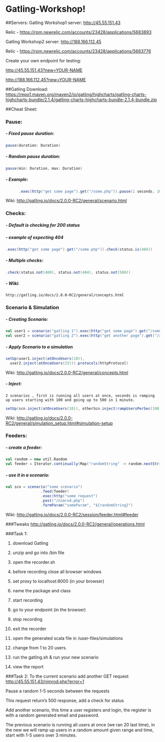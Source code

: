 # Gatling-Workshop!

##Servers:
Gatling Workshop1 server: http://45.55.151.43

Relic - https://rpm.newrelic.com/accounts/23428/applications/5683893

Gatling Workshop2 server: http://188.166.112.45

Relic - https://rpm.newrelic.com/accounts/23428/applications/5683776

Create your own endpoint for testing: 

http://45.55.151.43?new=YOUR-NAME

http://188.166.112.45?new=YOUR-NAME

##Gatling Download:
https://repo1.maven.org/maven2/io/gatling/highcharts/gatling-charts-highcharts-bundle/2.1.4/gatling-charts-highcharts-bundle-2.1.4-bundle.zip

##Cheat Sheet:

### Pause:
 
##### - Fixed pause duration:
```scala 
pause(duration: Duration)
```
##### - Random pause duration:
```scala 
pause(min: Duration, max: Duration)
```
##### - Example:
```scala 
      .exec(http("get some page").get("/some.php")).pause(1 seconds, 10 seconds)
```
Wiki: http://gatling.io/docs/2.0.0-RC2/general/scenario.html
 
 
### Checks:
 
##### - Default is checking for 200 status
##### - example of expecting 404
```scala 
.exec(http("get some page").get("/some.php")).check(status.is(404))
```
##### - Multiple checks:
```scala 
.check(status.not(400), status.not(404), status.not(500))
```
##### - Wiki:
    http://gatling.io/docs/2.0.0-RC2/general/concepts.html
 
### Scenario & Simulation
 
##### - Creating Scenario:
```scala 
val user1 = scenario("gatling 1").exec(http("get some page").get("/some.php"))
val user2 = scenario("gatling 2").exec(http("get another page").get("/another.php"))
``` 
##### - Apply Scenario to a simulation
```scala 
setUp(user1.inject(atOnceUsers(10)),
  user2.inject(atOnceUsers(25))).protocols(httpProtocol)
```
Wiki: http://gatling.io/docs/2.0.0-RC2/general/concepts.html
 
##### - Inject:
    2 scenarios , first is running all users at once, seconds is ramping up users starting with 100 and going up to 500 in 1 minute.
```scala 
setUp(scn.inject(atOnceUsers(10)), otherScn.inject(rampUsersPerSec(100) to(500) during(1 minutes) randomized))
```
Wiki: http://gatling.io/docs/2.0.0-RC2/general/simulation_setup.html#simulation-setup
 
### Feeders:
##### - create a feeder:
```scala 
val random = new util.Random
val feeder = Iterator.continually(Map("randomString" -> random.nextString(20)))
```
##### - use it in a scenario:
```scala 
val scn = scenario("some scenario")
				.feed(feeder)
				.exec(http("some request")
				.post("/nimrod.php")
				.formParam("someParam", "${randomString}")
```
Wiki: http://gatling.io/docs/2.0.0-RC2/session/feeder.html#feeder

###Tweaks
http://gatling.io/docs/2.0.0-RC2/general/operations.html

###Task 1:
1) download Gatling

2) unzip and go into /bin file

3) open the recorder.sh

4) before recording close all browser windows

5) set proxy to localhost:8000 (in your browser)

6) name the package and class

7) start recording

8) go to your endpoint (in the browser)

9) stop recording

10) exit the recorder

11) open the generated scala file in /user-files/simulations

12) change from 1 to 20 users.

13) run the gatling.sh & run your new scenario

14) view the report

###Task 2:
To the current scenario add another GET request http://45.55.151.43/nimrod.php?error=1

Pause a random 1-5 seconds between the requests

This request return’s 500 response, add a check for status

Add another scenario, this time a user registers and login, the register is with a random generated email and password.

The previous scenario is running all users at once (we ran 20 last time), in the new we will ramp up users in a random amount given range and time, start with 1-5 users over 3 minutes. 



